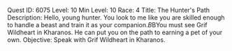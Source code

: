 Quest ID: 6075
Level: 10
Min Level: 10
Race: 4
Title: The Hunter's Path
Description: Hello, young hunter. You look to me like you are skilled enough to handle a beast and train it as your companion.$B$BYou must see Grif Wildheart in Kharanos. He can put you on the path to earning a pet of your own.
Objective: Speak with Grif Wildheart in Kharanos.
